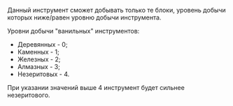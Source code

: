 Данный инструмент сможет добывать только те блоки, уровень добычи которых ниже/равен уровню добычи инструмента.

Уровни добычи "ванильных" инструментов:

* Деревянных - 0;
* Каменных - 1;
* Железных - 2;
* Алмазных - 3;
* Незеритовых - 4.

При указании значений выше 4 инструмент будет сильнее незеритового.
